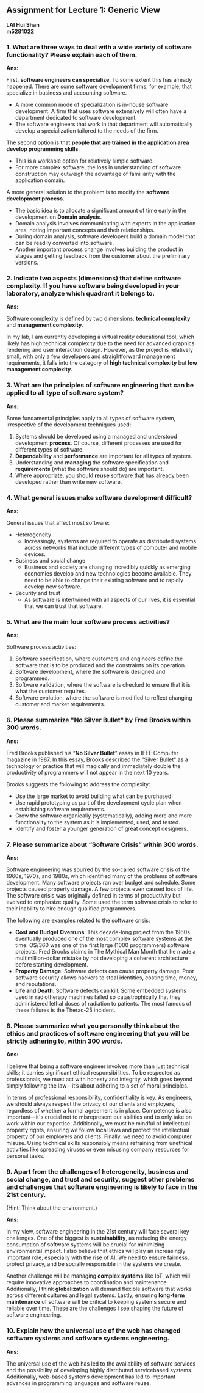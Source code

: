 ## **Assignment for Lecture 1: Generic View**
**LAI Hui Shan**  
**m5281022**

### **1. What are three ways to deal with a wide variety of software functionality? Please explain each of them.**

**Ans:**

First, **software engineers can specialize**. To some extent this has already happened. There are some software development firms, for example, that specialize in business and accounting software.
- A more common mode of specialization is in-house software development. A firm that uses software extensively will often have a department dedicated to software development.
- The software engineers that work in that department will automatically develop a specialization tailored to the needs of the firm.

The second option is that **people that are trained in the application area develop programming skills**.
- This is a workable option for relatively simple software.
- For more complex software, the loss in understanding of software construction may outweigh the advantage of familiarity with the application domain. 

A more general solution to the problem is to modify the **software development process**.
- The basic idea is to allocate a significant amount of time early in the development on **Domain analysis**.
- Domain analysis involves communicating with experts in the application area, noting important concepts and their relationships.
- During domain analysis, software developers build a domain model that can be readily converted into software.
- Another important process change involves building the product in stages and getting feedback from the customer about the preliminary versions.

### **2. Indicate two aspects (dimensions) that define software complexity. If you have software being developed in your laboratory, analyze which quadrant it belongs to.**

**Ans:**

Software complexity is defined by two dimensions: **technical complexity** and **management complexity**.

In my lab, I am currently developing a virtual reality educational tool, which likely has high technical complexity due to the need for advanced graphics rendering and user interaction design.  However, as the project is relatively small, with only a few developers and straightforward management requirements, it falls into the category of **high technical complexity** but **low management complexity**.


### **3. What are the principles of software engineering that can be applied to all type of software system?**

**Ans:**

Some fundamental principles apply to all types of software system, irrespective of the development techniques used:
1. Systems should be developed using a managed and understood development **process**. Of course, different processes are used for different types of software.
2. **Dependability** and **performance** are important for all types of system.
3. Understanding and **managing** the software specification and **requirements** (what the software should do) are important.
4. Where appropriate, you should **reuse** software that has already been developed rather than write new software.

### **4. What general issues make software development difficult?**

**Ans:**

General issues that affect most software:
- Heterogeneity
    - Increasingly, systems are required to operate as distributed systems across networks that include different types of computer and mobile devices.
- Business and social change
    - Business and society are changing incredibly quickly as emerging economies develop and new technologies become available. They need to be able to change their existing software and to rapidly develop new software.
- Security and trust
    - As software is intertwined with all aspects of our lives, it is essential that we can trust that software. 

### **5. What are the main four software process activities?**

**Ans:**

Software process activities:
1. Software specification, where customers and engineers define the software that is to be produced and the constraints on its operation.
2. Software development, where the software is designed and programmed.
3. Software validation, where the software is checked to ensure that it is what the customer requires.
4. Software evolution, where the software is modified to reflect changing customer and market requirements.


### **6. Please summarize "No Silver Bullet" by Fred Brooks within 300 words.**

**Ans:**

Fred Brooks published his “**No Silver Bullet**” essay in IEEE Computer magazine in 1987. In this essay, Brooks described the "Silver Bullet" as a technology or practice that will magically and immediately double the productivity of programmers will not appear in the next 10 years.

Brooks suggests the following to address the complexity:
- Use the large market to avoid building what can be purchased.
- Use rapid prototyping as part of the development cycle plan when establishing software requirements.
- Grow the software organically (systematically), adding more and more functionality to the system as it is implemented, used, and tested.
- Identify and foster a younger generation of great concept designers.

### **7. Please summarize about “Software Crisis” within 300 words.**

**Ans:**

Software engineering was spurred by the so-called software crisis of the 1960s, 1970s, and 1980s, which identified many of the problems of software development. Many software projects ran over budget and schedule. Some projects caused property damage. A few projects even caused loss of life. The software crisis was originally defined in terms of productivity but evolved to emphasize quality. Some used the term software crisis to refer to their inability to hire enough qualified programmers.

The following are examples related to the software crisis:

- **Cost and Budget Overruns**: This decade-long project from the 1960s eventually produced one of the most complex software systems at the time. OS/360 was one of the first large (1000 programmers) software projects. Fred Brooks claims in The Mythical Man Month that he made a multimillion-dollar mistake by not developing a coherent architecture before starting development.
- **Property Damage**: Software defects can cause property damage. Poor software security allows hackers to steal identities, costing time, money, and reputations.
- **Life and Death**: Software defects can kill. Some embedded systems used in radiotherapy machines failed so catastrophically that they administered lethal doses of radiation to patients. The most famous of these failures is the Therac-25 incident.

### **8. Please summarize what you personally think about the ethics and practices of software engineering that you will be strictly adhering to, within 300 words.**

**Ans:**

I believe that being a software engineer involves more than just technical skills;  it carries significant ethical responsibilities.  To be respected as professionals, we must act with honesty and integrity, which goes beyond simply following the law—it’s about adhering to a set of moral principles.

In terms of professional responsibility, confidentiality is key.  As engineers, we should always respect the privacy of our clients and employers, regardless of whether a formal agreement is in place.  Competence is also important—it's crucial not to misrepresent our abilities and to only take on work within our expertise.  Additionally, we must be mindful of intellectual property rights, ensuring we follow local laws and protect the intellectual property of our employers and clients.  Finally, we need to avoid computer misuse.  Using technical skills responsibly means refraining from unethical activities like spreading viruses or even misusing company resources for personal tasks.

### **9. Apart from the challenges of heterogeneity, business and social change, and trust and security, suggest other problems and challenges that software engineering is likely to face in the 21st century.**
(Hint: Think about the environment.)

**Ans:**

In my view, software engineering in the 21st century will face several key challenges. One of the biggest is **sustainability**, as reducing the energy consumption of software systems will be crucial for minimizing environmental impact. I also believe that ethics will play an increasingly important role, especially with the rise of AI. We need to ensure fairness, protect privacy, and be socially responsible in the systems we create.

Another challenge will be managing **complex systems** like IoT, which will require innovative approaches to coordination and maintenance. Additionally, I think **globalization** will demand flexible software that works across different cultures and legal systems. Lastly, ensuring **long-term maintenance** of software will be critical to keeping systems secure and reliable over time. These are the challenges I see shaping the future of software engineering.

### **10. Explain how the universal use of the web has changed software systems and software systems engineering.**

**Ans:**

The universal use of the web has led to the availability of software services and the possibility of developing highly distributed servicebased systems. Additionally, web-based systems development has led to important advances in programming languages and software reuse.
